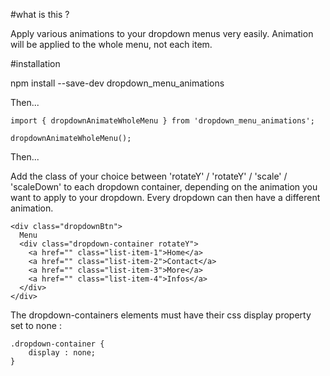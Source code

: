 #what is this ?

Apply various animations to your dropdown menus very easily. Animation will be applied to the whole menu, not each item.

#installation

npm install --save-dev dropdown_menu_animations

Then...

    import { dropdownAnimateWholeMenu } from 'dropdown_menu_animations';

    dropdownAnimateWholeMenu();

Then...

Add the class of your choice between 'rotateY' / 'rotateY' / 'scale' / 'scaleDown' to each dropdown container, depending on the animation you want to apply to your dropdown. Every dropdown can then have a different animation.

    <div class="dropdownBtn">
      Menu
      <div class="dropdown-container rotateY">
        <a href="" class="list-item-1">Home</a>
        <a href="" class="list-item-2">Contact</a>
        <a href="" class="list-item-3">More</a>
        <a href="" class="list-item-4">Infos</a>
      </div>
    </div>

The dropdown-containers elements must have their css display property set to none :

    .dropdown-container {
        display : none;
    }
